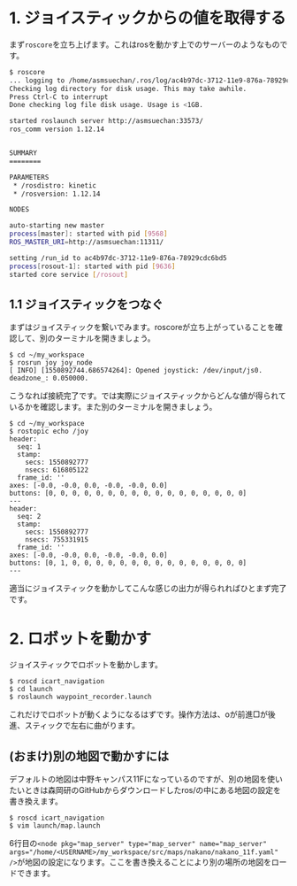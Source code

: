 # 1. ジョイスティックからの値を取得する
まず`roscore`を立ち上げます。これはrosを動かす上でのサーバーのようなものです。

```sh
$ roscore
... logging to /home/asmsuechan/.ros/log/ac4b97dc-3712-11e9-876a-78929cdc6bd5/roslaunch-asmsuechan-9523.log
Checking log directory for disk usage. This may take awhile.
Press Ctrl-C to interrupt
Done checking log file disk usage. Usage is <1GB.

started roslaunch server http://asmsuechan:33573/
ros_comm version 1.12.14


SUMMARY
========

PARAMETERS
 * /rosdistro: kinetic
 * /rosversion: 1.12.14

NODES

auto-starting new master
process[master]: started with pid [9568]
ROS_MASTER_URI=http://asmsuechan:11311/

setting /run_id to ac4b97dc-3712-11e9-876a-78929cdc6bd5
process[rosout-1]: started with pid [9636]
started core service [/rosout]
```

## 1.1 ジョイスティックをつなぐ
まずはジョイスティックを繋いでみます。roscoreが立ち上がっていることを確認して、別のターミナルを開きましょう。

```shell
$ cd ~/my_workspace
$ rosrun joy joy_node
[ INFO] [1550892744.686574264]: Opened joystick: /dev/input/js0. deadzone_: 0.050000.
```

こうなれば接続完了です。では実際にジョイスティックからどんな値が得られているかを確認します。また別のターミナルを開きましょう。

```
$ cd ~/my_workspace
$ rostopic echo /joy
header:
  seq: 1
  stamp:
    secs: 1550892777
    nsecs: 616805122
  frame_id: ''
axes: [-0.0, -0.0, 0.0, -0.0, -0.0, 0.0]
buttons: [0, 0, 0, 0, 0, 0, 0, 0, 0, 0, 0, 0, 0, 0, 0, 0, 0]
---
header:
  seq: 2
  stamp:
    secs: 1550892777
    nsecs: 755331915
  frame_id: ''
axes: [-0.0, -0.0, 0.0, -0.0, -0.0, 0.0]
buttons: [0, 1, 0, 0, 0, 0, 0, 0, 0, 0, 0, 0, 0, 0, 0, 0, 0]
---
```

適当にジョイスティックを動かしてこんな感じの出力が得られればひとまず完了です。

# 2. ロボットを動かす
ジョイスティックでロボットを動かします。

```
$ roscd icart_navigation
$ cd launch
$ roslaunch waypoint_recorder.launch
```

これだけでロボットが動くようになるはずです。操作方法は、oが前進□が後進、スティックで左右に曲がります。

## (おまけ)別の地図で動かすには
デフォルトの地図は中野キャンパス11Fになっているのですが、別の地図を使いたいときは森岡研のGitHubからダウンロードしたros/の中にある地図の設定を書き換えます。

```
$ roscd icart_navigation
$ vim launch/map.launch
```

6行目の`<node pkg="map_server" type="map_server" name="map_server" args="/home/<USERNAME>/my_workspace/src/maps/nakano/nakano_11f.yaml" />`が地図の設定になります。ここを書き換えることにより別の場所の地図をロードできます。
